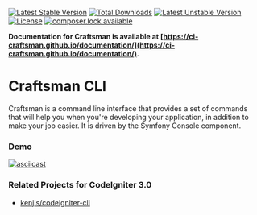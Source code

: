 [![Latest Stable Version](https://poser.pugx.org/craftsman/cli/version?format=flat-square)](https://packagist.org/packages/craftsman/cli) [![Total Downloads](https://poser.pugx.org/craftsman/cli/downloads?format=flat-square)](https://packagist.org/packages/craftsman/cli) [![Latest Unstable Version](https://poser.pugx.org/craftsman/cli/v/unstable?format=flat-square)](//packagist.org/packages/craftsman/cli) [![License](https://poser.pugx.org/craftsman/cli/license?format=flat-square)](https://packagist.org/packages/craftsman/cli) [![composer.lock available](https://poser.pugx.org/craftsman/cli/composerlock?format=flat-square)](https://packagist.org/packages/craftsman/cli)

**Documentation for Craftsman is available at [https://ci-craftsman.github.io/documentation/](https://ci-craftsman.github.io/documentation/).** 

# Craftsman CLI

Craftsman is a command line interface that provides a set of commands that will help you when you're developing your application, in addition to make your job easier. It is driven by the Symfony Console component.

### Demo

[![asciicast](https://asciinema.org/a/95481.png)](https://asciinema.org/a/95481)

### Related Projects for CodeIgniter 3.0

* [kenjis/codeigniter-cli](https://github.com/kenjis/codeigniter-cli)
